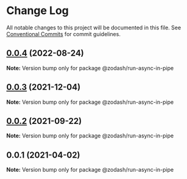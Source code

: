 # Change Log

All notable changes to this project will be documented in this file.
See [Conventional Commits](https://conventionalcommits.org) for commit guidelines.

## [0.0.4](https://github.com/zcorky/zodash/compare/@zodash/run-async-in-pipe@0.0.3...@zodash/run-async-in-pipe@0.0.4) (2022-08-24)

**Note:** Version bump only for package @zodash/run-async-in-pipe





## [0.0.3](https://github.com/zcorky/zodash/compare/@zodash/run-async-in-pipe@0.0.2...@zodash/run-async-in-pipe@0.0.3) (2021-12-04)

**Note:** Version bump only for package @zodash/run-async-in-pipe





## [0.0.2](https://github.com/zcorky/zodash/compare/@zodash/run-async-in-pipe@0.0.1...@zodash/run-async-in-pipe@0.0.2) (2021-09-22)

**Note:** Version bump only for package @zodash/run-async-in-pipe





## 0.0.1 (2021-04-02)

**Note:** Version bump only for package @zodash/run-async-in-pipe
